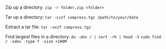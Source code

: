 Zip up a directory:
`zip -r folder.zip <folder>`

Tar up a directory:
`tar -cvzf compress.tgz /path/to/your/data`

Extract a tar file:
`tar -xvzf compress.tgz`

Find largest files in a directory:
`du -ahx / | sort -rh | head -5`
`sudo find / -xdev -type f -size +100M`
